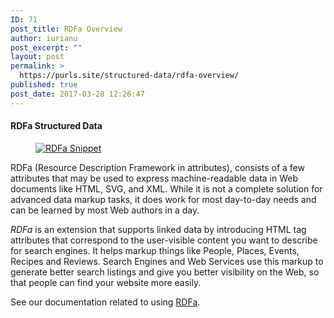 ```yaml
---
ID: 71
post_title: RDFa Overview
author: iurianu
post_excerpt: ""
layout: post
permalink: >
  https://purls.site/structured-data/rdfa-overview/
published: true
post_date: 2017-03-28 12:26:47
---
```

<section class="article-section">
<h4>RDFa Structured Data</h4>
<figure><a title="RDFa Snippet" href="http://purls.site/wp-content/uploads/2017/03/RDFa-Snippet.png" target="_blank" rel="noopener"><img class="alignnone size-medium wp-image-72" src="http://purls.site/wp-content/uploads/2017/03/RDFa-Snippet-300x218.png" alt="RDFa Snippet" /></a></figure>
RDFa (Resource Description Framework in attributes), consists of a few attributes that may be used to express machine-readable data in Web documents like HTML, SVG, and XML. While it is not a complete solution for advanced data markup tasks, it does work for most day-to-day needs and can be learned by most Web authors in a day.

<em>RDFa</em> is an extension that supports linked data by introducing HTML tag attributes that correspond to the user-visible content you want to describe for search engines.
It helps markup things like People, Places, Events, Recipes and Reviews.
Search Engines and Web Services use this markup to generate better search listings and give you better visibility on the Web, so that people can find your website more easily.

See our documentation related to using <a href="http://iurianu.info/articles/category/rdfa/" target="_top" rel="tag">RDFa</a>.

</section>